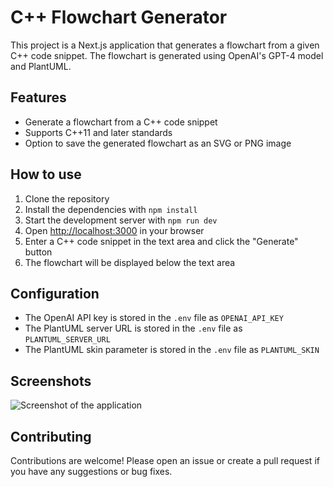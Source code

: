 # C++ Flowchart Generator

This project is a Next.js application that generates a flowchart from a given C++ code snippet. The flowchart is generated using OpenAI's GPT-4 model and PlantUML.

## Features

- Generate a flowchart from a C++ code snippet
- Supports C++11 and later standards
- Option to save the generated flowchart as an SVG or PNG image

## How to use

1. Clone the repository
2. Install the dependencies with `npm install`
3. Start the development server with `npm run dev`
4. Open [http://localhost:3000](http://localhost:3000) in your browser
5. Enter a C++ code snippet in the text area and click the "Generate" button
6. The flowchart will be displayed below the text area

## Configuration

- The OpenAI API key is stored in the `.env` file as `OPENAI_API_KEY`
- The PlantUML server URL is stored in the `.env` file as `PLANTUML_SERVER_URL`
- The PlantUML skin parameter is stored in the `.env` file as `PLANTUML_SKIN`

## Screenshots

![Screenshot of the application](https://github.com/shadcn/cpp-flowchart-generator/raw/main/screenshots/screenshot.png)

## Contributing

Contributions are welcome! Please open an issue or create a pull request if you have any suggestions or bug fixes.

